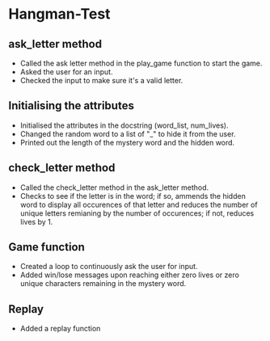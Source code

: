 # Hangman-Test
## ask_letter method
- Called the ask letter method in the play_game function to start the game.
- Asked the user for an input.
- Checked the input to make sure it's a valid letter.

## Initialising the attributes
- Initialised the attributes in the docstring (word_list, num_lives).
- Changed the random word to a list of "_" to hide it from the user.
- Printed out the length of the mystery word and the hidden word.

## check_letter method
- Called the check_letter method in the ask_letter method.
- Checks to see if the letter is in the word; if so, ammends the hidden word to display all occurences of that letter and reduces the number of unique letters remianing by the number of occurences; if not, reduces lives by 1.

## Game function
- Created a loop to continuously ask the user for input.
- Added win/lose messages upon reaching either zero lives or zero unique characters remaining in the mystery word.

## Replay
- Added a replay function 
